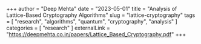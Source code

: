 +++
author = "Deep Mehta"
date = "2023-05-01"
title = "Analysis of Lattice-Based Cryptography Algorithms"
slug = "lattice-cryptography"
tags = [
    "research",
    "algorithms",
    "quantum",
    "cryptography",
    "analysis"
]
categories = [
    "research"
]
externalLink = "https://deepmehta.co.in/papers/Lattice_Based_Cryptography.pdf"
+++
